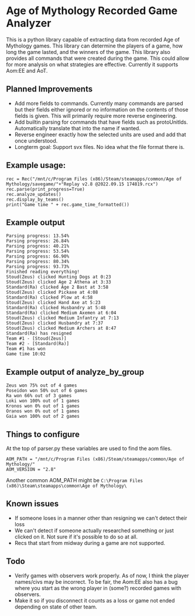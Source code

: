 # Age of Mythology Recorded Game Analyzer
This is a python library capable of extracting data from recorded Age of Mythology games. This library can determine the players of a game, how long the game lasted, and the winners of the game. This library also provides all commands that were created during the game. This could allow for more analysis on what strategies are effective. Currently it supports Aom:EE and AoT. 

## Planned Improvements
- Add more fields to commands. Currently many commands are parsed but their fields either ignored or no information on the contents of those fields is given. This will primarily require more reverse engineering.
- Add builtin parsing for commands that have fields such as protoUnitIds. Automatically translate that into the name if wanted.
- Reverse engineer exactly how the selected units are used and add that once understood.
- Longterm goal: Support svx files. No idea what the file format there is.

## Example usage:
```
rec = Rec("/mnt/c/Program Files (x86)/Steam/steamapps/common/Age of Mythology/savegame/"+"Replay v2.8 @2022.09.15 174819.rcx")
rec.parse(print_progress=True)
rec.analyze_updates()
rec.display_by_teams()
print("Game time " + rec.game_time_formatted())
```
## Example output
```
Parsing progress: 13.54%
Parsing progress: 26.84%
Parsing progress: 40.21%
Parsing progress: 53.54%
Parsing progress: 66.90%
Parsing progress: 80.34%
Parsing progress: 93.73%
Finished reading everything!
Stoud(Zeus) clicked Hunting Dogs at 0:23
Stoud(Zeus) clicked Age 2 Athena at 3:33
Standard(Ra) clicked Age 2 Bast at 3:58
Stoud(Zeus) clicked Pickaxe at 4:08
Standard(Ra) clicked Plow at 4:58
Stoud(Zeus) clicked Hand Axe at 5:23
Standard(Ra) clicked Husbandry at 5:48
Standard(Ra) clicked Medium Axemen at 6:04
Stoud(Zeus) clicked Medium Infantry at 7:13
Stoud(Zeus) clicked Husbandry at 7:37
Stoud(Zeus) clicked Medium Archers at 8:47
Standard(Ra) has resigned
Team #1 - [Stoud(Zeus)]
Team #2 - [Standard(Ra)]
Team #1 has won
Game time 10:02
```

## Example output of analyze_by_group
```
Zeus won 75% out of 4 games
Poseidon won 50% out of 6 games
Ra won 66% out of 3 games
Loki won 100% out of 1 games
Kronos won 0% out of 1 games
Oranos won 0% out of 1 games
Gaia won 100% out of 2 games
```

## Things to configure
At the top of parser.py these variables are used to find the aom files.

`AOM_PATH = "/mnt/c/Program Files (x86)/Steam/steamapps/common/Age of Mythology/"`<br>
`AOM_VERSION = "2.8"`

Another common AOM_PATH might be `C:\Program Files (x86)\Steam\steamapps\common\Age of Mythology\`

## Known issues
- If someone loses in a manner other than resigning we can't detect their loss
- We can't detect if someone actually researched something or just clicked on it. Not sure if it's possible to do so at all.
- Recs that start from midway during a game are not supported.
## Todo
- Verify games with observers work properly. As of now, I think the player names/civs may be incorrect. To be fair, the Aom:EE also has a bug where you start as the wrong player in (some?) recorded games with observers.
- Make it so if you disconnect it counts as a loss or game not ended depending on state of other team.